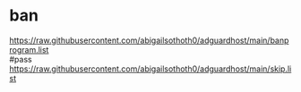 # ban
https://raw.githubusercontent.com/abigailsothoth0/adguardhost/main/banprogram.list  
#pass
https://raw.githubusercontent.com/abigailsothoth0/adguardhost/main/skip.list
